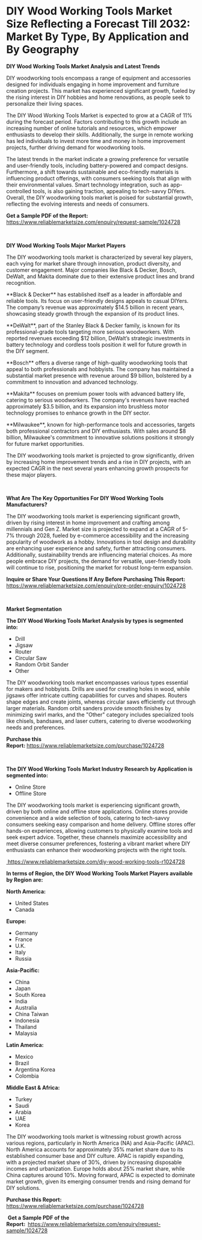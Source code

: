 <p><h1>DIY Wood Working Tools Market Size Reflecting a Forecast Till 2032: Market By Type, By Application and By Geography</h1></p><p><strong>DIY Wood Working Tools Market Analysis and Latest Trends</strong></p>
<p><p>DIY woodworking tools encompass a range of equipment and accessories designed for individuals engaging in home improvement and furniture creation projects. This market has experienced significant growth, fueled by the rising interest in DIY hobbies and home renovations, as people seek to personalize their living spaces. </p><p>The DIY Wood Working Tools Market is expected to grow at a CAGR of 11% during the forecast period. Factors contributing to this growth include an increasing number of online tutorials and resources, which empower enthusiasts to develop their skills. Additionally, the surge in remote working has led individuals to invest more time and money in home improvement projects, further driving demand for woodworking tools. </p><p>The latest trends in the market indicate a growing preference for versatile and user-friendly tools, including battery-powered and compact designs. Furthermore, a shift towards sustainable and eco-friendly materials is influencing product offerings, with consumers seeking tools that align with their environmental values. Smart technology integration, such as app-controlled tools, is also gaining traction, appealing to tech-savvy DIYers. Overall, the DIY woodworking tools market is poised for substantial growth, reflecting the evolving interests and needs of consumers.</p></p>
<p><strong>Get a Sample PDF of the Report:&nbsp;</strong> <a href="https://www.reliablemarketsize.com/enquiry/request-sample/1024728?utm_campaign=3181&utm_medium=2&utm_source=Github&utm_content=ia&utm_term=17042025&utm_id=diy-wood-working-tools">https://www.reliablemarketsize.com/enquiry/request-sample/1024728</a></p>
<p>&nbsp;</p>
<p><strong>DIY Wood Working Tools Major Market Players</strong></p>
<p><p>The DIY woodworking tools market is characterized by several key players, each vying for market share through innovation, product diversity, and customer engagement. Major companies like Black & Decker, Bosch, DeWalt, and Makita dominate due to their extensive product lines and brand recognition.</p><p>**Black & Decker** has established itself as a leader in affordable and reliable tools. Its focus on user-friendly designs appeals to casual DIYers. The company’s revenue was approximately $14.5 billion in recent years, showcasing steady growth through the expansion of its product lines.</p><p>**DeWalt**, part of the Stanley Black & Decker family, is known for its professional-grade tools targeting more serious woodworkers. With reported revenues exceeding $12 billion, DeWalt’s strategic investments in battery technology and cordless tools position it well for future growth in the DIY segment.</p><p>**Bosch** offers a diverse range of high-quality woodworking tools that appeal to both professionals and hobbyists. The company has maintained a substantial market presence with revenue around $9 billion, bolstered by a commitment to innovation and advanced technology.</p><p>**Makita** focuses on premium power tools with advanced battery life, catering to serious woodworkers. The company's revenues have reached approximately $3.5 billion, and its expansion into brushless motor technology promises to enhance growth in the DIY sector.</p><p>**Milwaukee**, known for high-performance tools and accessories, targets both professional contractors and DIY enthusiasts. With sales around $8 billion, Milwaukee's commitment to innovative solutions positions it strongly for future market opportunities.</p><p>The DIY woodworking tools market is projected to grow significantly, driven by increasing home improvement trends and a rise in DIY projects, with an expected CAGR in the next several years enhancing growth prospects for these major players.</p></p>
<p>&nbsp;</p>
<p><strong>What Are The Key Opportunities For DIY Wood Working Tools Manufacturers?</strong></p>
<p><p>The DIY woodworking tools market is experiencing significant growth, driven by rising interest in home improvement and crafting among millennials and Gen Z. Market size is projected to expand at a CAGR of 5-7% through 2028, fueled by e-commerce accessibility and the increasing popularity of woodwork as a hobby. Innovations in tool design and durability are enhancing user experience and safety, further attracting consumers. Additionally, sustainability trends are influencing material choices. As more people embrace DIY projects, the demand for versatile, user-friendly tools will continue to rise, positioning the market for robust long-term expansion.</p></p>
<p><strong>Inquire or Share Your Questions If Any Before Purchasing This Report:</strong> <a href="https://www.reliablemarketsize.com/enquiry/pre-order-enquiry/1024728?utm_campaign=3181&utm_medium=2&utm_source=Github&utm_content=ia&utm_term=17042025&utm_id=diy-wood-working-tools">https://www.reliablemarketsize.com/enquiry/pre-order-enquiry/1024728</a></p>
<p>&nbsp;</p>
<p><strong>Market Segmentation</strong></p>
<p><strong>The DIY Wood Working Tools Market Analysis by types is segmented into:</strong></p>
<p><ul><li>Drill</li><li>Jigsaw</li><li>Router</li><li>Circular Saw</li><li>Random Orbit Sander</li><li>Other</li></ul></p>
<p><p>The DIY woodworking tools market encompasses various types essential for makers and hobbyists. Drills are used for creating holes in wood, while jigsaws offer intricate cutting capabilities for curves and shapes. Routers shape edges and create joints, whereas circular saws efficiently cut through larger materials. Random orbit sanders provide smooth finishes by minimizing swirl marks, and the "Other" category includes specialized tools like chisels, bandsaws, and laser cutters, catering to diverse woodworking needs and preferences.</p></p>
<p><strong>Purchase this Report:&nbsp;</strong><a href="https://www.reliablemarketsize.com/purchase/1024728?utm_campaign=3181&utm_medium=2&utm_source=Github&utm_content=ia&utm_term=17042025&utm_id=diy-wood-working-tools">https://www.reliablemarketsize.com/purchase/1024728</a></p>
<p>&nbsp;</p>
<p><strong>The DIY Wood Working Tools Market Industry Research by Application is segmented into:</strong></p>
<p><ul><li>Online Store</li><li>Offline Store</li></ul></p>
<p><p>The DIY woodworking tools market is experiencing significant growth, driven by both online and offline store applications. Online stores provide convenience and a wide selection of tools, catering to tech-savvy consumers seeking easy comparison and home delivery. Offline stores offer hands-on experiences, allowing customers to physically examine tools and seek expert advice. Together, these channels maximize accessibility and meet diverse consumer preferences, fostering a vibrant market where DIY enthusiasts can enhance their woodworking projects with the right tools.</p></p>
<p><a href="https://www.reliablemarketsize.com/diy-wood-working-tools-r1024728?utm_campaign=3181&utm_medium=2&utm_source=Github&utm_content=ia&utm_term=17042025&utm_id=diy-wood-working-tools">&nbsp;https://www.reliablemarketsize.com/diy-wood-working-tools-r1024728</a></p>
<p><strong>In terms of Region, the DIY Wood Working Tools Market Players available by Region are:</strong></p>
<p>
    <p> <strong> North America: </strong>
        <ul>
            <li>United States</li>
            <li>Canada</li>
        </ul>
        </p> 
    <p> <strong> Europe: </strong>
        <ul>
            <li>Germany</li>
            <li>France</li>
            <li>U.K.</li>
            <li>Italy</li>
            <li>Russia</li>
        </ul>
        </p> 
    <p> <strong> Asia-Pacific: </strong>
        <ul>
            <li>China</li>
            <li>Japan</li>
            <li>South Korea</li>
            <li>India</li>
            <li>Australia</li>
            <li>China Taiwan</li>
            <li>Indonesia</li>
            <li>Thailand</li>
            <li>Malaysia</li>
        </ul>
        </p> 
    <p> <strong> Latin America: </strong>
        <ul>
            <li>Mexico</li>
            <li>Brazil</li>
            <li>Argentina Korea</li>
            <li>Colombia</li>
        </ul>
        </p> 
    <p> <strong> Middle East & Africa: </strong>
        <ul>
            <li>Turkey</li>
            <li>Saudi</li>
            <li>Arabia</li>
            <li>UAE</li>
            <li>Korea</li>
        </ul>
    </p>
    </p>
<p><p>The DIY woodworking tools market is witnessing robust growth across various regions, particularly in North America (NA) and Asia-Pacific (APAC). North America accounts for approximately 35% market share due to its established consumer base and DIY culture. APAC is rapidly expanding, with a projected market share of 30%, driven by increasing disposable incomes and urbanization. Europe holds about 25% market share, while China captures around 10%. Moving forward, APAC is expected to dominate market growth, given its emerging consumer trends and rising demand for DIY solutions.</p></p>
<p><strong>Purchase this Report: </strong><a href="https://www.reliablemarketsize.com/purchase/1024728?utm_campaign=3181&utm_medium=2&utm_source=Github&utm_content=ia&utm_term=17042025&utm_id=diy-wood-working-tools">https://www.reliablemarketsize.com/purchase/1024728</a></p>
<p>&nbsp;<strong>Get a Sample PDF of the Report:&nbsp;&nbsp;</strong><a href="https://www.reliablemarketsize.com/enquiry/request-sample/1024728?utm_campaign=3181&utm_medium=2&utm_source=Github&utm_content=ia&utm_term=17042025&utm_id=diy-wood-working-tools">https://www.reliablemarketsize.com/enquiry/request-sample/1024728</a></p>
<p><strong></strong></p>
<p><p></p><p></p><p></p></p>